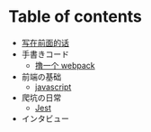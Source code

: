 # Table of contents

- [写在前面的话](README.md)
- 手書きコード
  - [撸一个 webpack](./books/code-war/minipack.md)
- 前端の基础
  - [javascript](./books/foundation/javascript.md)
- 爬坑の日常
  - [Jest](./books/practice/jest.md)
- インタビュー
